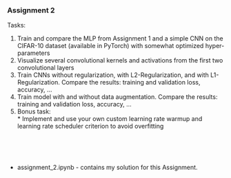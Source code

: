### Assignment 2

Tasks:

<ol>
  <li>Train and compare the MLP from Assignment 1 and a simple CNN on the CIFAR-10 dataset (available in PyTorch) with somewhat optimized hyper-parameters</li>
  <li>Visualize several convolutional kernels and activations from the first two convolutional layers</li>
  <li>Train CNNs without regularization, with L2-Regularization, and with L1-Regularization. Compare the results: training and validation loss, accuracy, ...</li>
  <li>Train model with and without data augmentation. Compare the results: training and validation loss, accuracy, ...</li>
  <li>Bonus task:</li>
  * Implement and use your own custom learning rate warmup and learning rate scheduler criterion to avoid overfitting
</ol>

<br><br><br>

- assignment_2.ipynb - contains my solution for this Assignment. <br>
